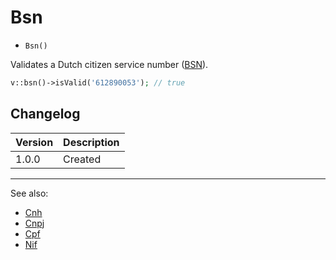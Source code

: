 # Bsn

- `Bsn()`

Validates a Dutch citizen service number ([BSN](https://nl.wikipedia.org/wiki/Burgerservicenummer)).

```php
v::bsn()->isValid('612890053'); // true
```

## Changelog

Version | Description
--------|-------------
  1.0.0 | Created

***
See also:

- [Cnh](Cnh.md)
- [Cnpj](Cnpj.md)
- [Cpf](Cpf.md)
- [Nif](Nif.md)
